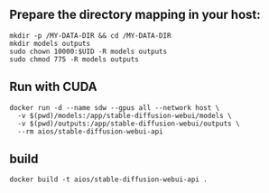 ## Prepare the directory mapping in your host:
```
mkdir -p /MY-DATA-DIR && cd /MY-DATA-DIR
mkdir models outputs
sudo chown 10000:$UID -R models outputs
sudo chmod 775 -R models outputs
```

## Run with CUDA
```
docker run -d --name sdw --gpus all --network host \
  -v $(pwd)/models:/app/stable-diffusion-webui/models \
  -v $(pwd)/outputs:/app/stable-diffusion-webui/outputs \
  --rm aios/stable-diffusion-webui-api
```

## build
```
docker build -t aios/stable-diffusion-webui-api .
```